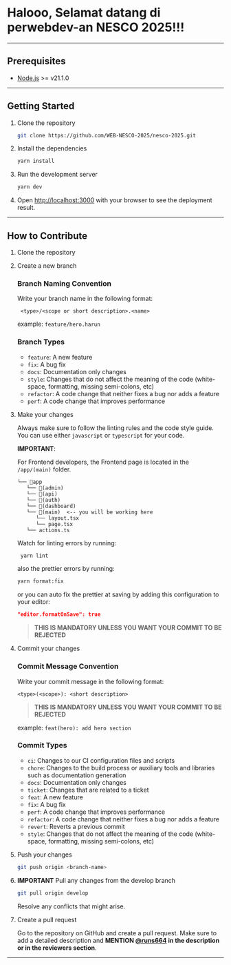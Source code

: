 # Halooo, Selamat datang di perwebdev-an NESCO 2025!!!

---

## Prerequisites

- [Node.js](https://nodejs.org/en/) >= v21.1.0

---

## Getting Started

1. Clone the repository

   ```bash
   git clone https://github.com/WEB-NESCO-2025/nesco-2025.git
   ```

2. Install the dependencies

   ```bash
   yarn install
   ```

3. Run the development server

   ```bash
   yarn dev
   ```

4. Open [http://localhost:3000](http://localhost:3000) with your browser to see the deployment
   result.

---

## How to Contribute

1. Clone the repository

2. Create a new branch

   ### Branch Naming Convention

   Write your branch name in the following format:

   ```
    <type>/<scope or short description>.<name>
   ```

   example: `feature/hero.harun`

   ### Branch Types

   - `feature`: A new feature
   - `fix`: A bug fix
   - `docs`: Documentation only changes
   - `style`: Changes that do not affect the meaning of the code (white-space, formatting, missing
     semi-colons, etc)
   - `refactor`: A code change that neither fixes a bug nor adds a feature
   - `perf`: A code change that improves performance

3. Make your changes

   Always make sure to follow the linting rules and the code style guide. You can use either
   `javascript` or `typescript` for your code.

   **IMPORTANT**:

   For Frontend developers, the Frontend page is located in the `/app/(main)` folder.

   ```
   └── 📁app
      └── 📁(admin)
      └── 📁(api)
      └── 📁(auth)
      └── 📁(dashboard)
      └── 📁(main)  <-- you will be working here
         └── layout.tsx
         └── page.tsx
      └── actions.ts
   ```

   Watch for linting errors by running:

   ```bash
    yarn lint
   ```

   also the prettier errors by running:

   ```bash
   yarn format:fix
   ```

   or you can auto fix the prettier at saving by adding this configuration to your editor:

   ```json
   "editor.formatOnSave": true
   ```

   > **THIS IS MANDATORY UNLESS YOU WANT YOUR COMMIT TO BE REJECTED**

4. Commit your changes

   ### Commit Message Convention

   Write your commit message in the following format:

   ```
   <type>(<scope>): <short description>
   ```

   > **THIS IS MANDATORY UNLESS YOU WANT YOUR COMMIT TO BE REJECTED**

   example: `feat(hero): add hero section`

   ### Commit Types

   - `ci`: Changes to our CI configuration files and scripts
   - `chore`: Changes to the build process or auxiliary tools and libraries such as documentation
     generation
   - `docs`: Documentation only changes
   - `ticket`: Changes that are related to a ticket
   - `feat`: A new feature
   - `fix`: A bug fix
   - `perf`: A code change that improves performance
   - `refactor`: A code change that neither fixes a bug nor adds a feature
   - `revert`: Reverts a previous commit
   - `style`: Changes that do not affect the meaning of the code (white-space, formatting, missing
     semi-colons, etc)

5. Push your changes

   ```bash
   git push origin <branch-name>
   ```

6. **IMPORTANT** Pull any changes from the develop branch

   ```bash
   git pull origin develop
   ```

   Resolve any conflicts that might arise.

7. Create a pull request

   Go to the repository on GitHub and create a pull request. Make sure to add a detailed description
   and **MENTION [@runs664](https://github.com/runs664) in the description or in the reviewers
   section**.

---

